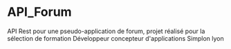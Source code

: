 # API_Forum
API Rest pour une pseudo-application de forum, projet réalisé pour la sélection de formation Développeur concepteur d'applications Simplon lyon
